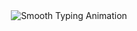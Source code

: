 <div align="center">
  <img 
    src="https://readme-typing-svg.herokuapp.com?font=Jetbrains+Mono&weight=500&size=25&duration=3200&pause=1500&color=00CED1&background=FFFFFF00&center=true&vCenter=true&width=680&height=60&lines=Every+Day+is+a+Reset+🔄;Keep+Learning%2C+Keep+Growing+📚;Code+with+Passion+%26+Purpose+💻" 
    alt="Smooth Typing Animation"
  />
</div>

